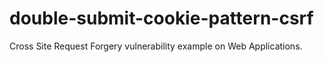 # double-submit-cookie-pattern-csrf
Cross Site Request Forgery vulnerability  example on Web Applications.
